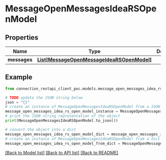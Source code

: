 # MessageOpenMessagesIdeaRSOpenModel


## Properties

Name | Type | Description | Notes
------------ | ------------- | ------------- | -------------
**messages** | [**List[MessageOpenMessageIdeaRSOpenModel]**](MessageOpenMessageIdeaRSOpenModel.md) |  | [optional] 

## Example

```python
from connection_restapi_client_poc.models.message_open_messages_idea_rs_open_model import MessageOpenMessagesIdeaRSOpenModel

# TODO update the JSON string below
json = "{}"
# create an instance of MessageOpenMessagesIdeaRSOpenModel from a JSON string
message_open_messages_idea_rs_open_model_instance = MessageOpenMessagesIdeaRSOpenModel.from_json(json)
# print the JSON string representation of the object
print(MessageOpenMessagesIdeaRSOpenModel.to_json())

# convert the object into a dict
message_open_messages_idea_rs_open_model_dict = message_open_messages_idea_rs_open_model_instance.to_dict()
# create an instance of MessageOpenMessagesIdeaRSOpenModel from a dict
message_open_messages_idea_rs_open_model_from_dict = MessageOpenMessagesIdeaRSOpenModel.from_dict(message_open_messages_idea_rs_open_model_dict)
```
[[Back to Model list]](../README.md#documentation-for-models) [[Back to API list]](../README.md#documentation-for-api-endpoints) [[Back to README]](../README.md)


